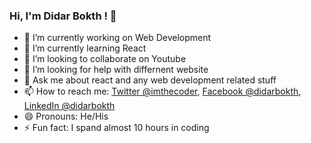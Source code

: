 ### Hi, I'm Didar Bokth ! 👋

- 🔭 I’m currently working on Web Development
- 🌱 I’m currently learning React
- 👯 I’m looking to collaborate on Youtube
- 🤔 I’m looking for help with differnent website 
- 💬 Ask me about react and any web development related stuff
- 📫 How to reach me: [Twitter @imthecoder](https://twitter.com/MdDidar2255), [Facebook @didarbokth](https://www.facebook.com/mddider.bokth), [LinkedIn @didarbokth](https://www.linkedin.com/in/md-didar-bokth/)
- 😄 Pronouns: He/His
- ⚡ Fun fact: I spand almost 10 hours in coding
